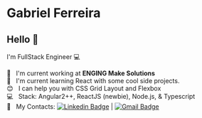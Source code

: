 # Gabriel Ferreira

## Hello 👋
I'm FullStack Engineer :computer:

 :rocket:  &nbsp; I'm current working at **ENGING Make Solutions**
 <br/> :purple_heart: &nbsp; I'm current learning React with some cool side projects.
 <br/> :blush: &nbsp; I can help you with CSS Grid Layout and Flexbox
 <br/> :computer: &nbsp; Stack: Angular2++, ReactJS (newbie), Node.js, & Typescript
 <br/> :email: &nbsp; My Contacts: [![Linkedin Badge](https://img.shields.io/badge/-Gabriel%20Ferreira-blue?style=flat-square&logo=Linkedin&logoColor=white&link=https://www.linkedin.com/in/gabriellf//)](https://www.linkedin.com/in/gabriellf/) 
| 
[![Gmail Badge](https://img.shields.io/badge/-gabriel1492@gmail.com-c14438?style=flat-square&logo=Gmail&logoColor=white&link=mailto:gabriel1492@gmail.com)](mailto:gabriel1492@gmail.com)
